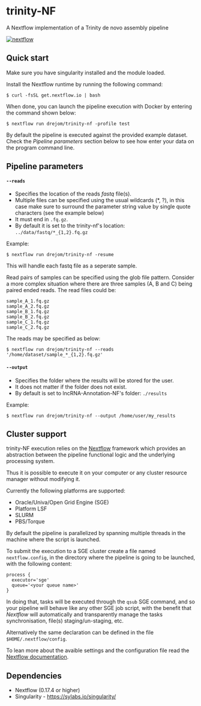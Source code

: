 # trinity-NF

A Nextflow implementation of a Trinity de novo assembly pipeline

[![nextflow](https://img.shields.io/badge/nextflow-%E2%89%A50.17.3-brightgreen.svg)](http://nextflow.io)

## Quick start 

Make sure you have singularity installed and the module loaded.

Install the Nextflow runtime by running the following command:

    $ curl -fsSL get.nextflow.io | bash


When done, you can launch the pipeline execution with Docker by entering the command shown below:

    $ nextflow run drejom/trinity-nf -profile test

By default the pipeline is executed against the provided example dataset. 
Check the *Pipeline parameters*  section below to see how enter your data on the program 
command line.     
    


## Pipeline parameters

#### `--reads` 
   
* Specifies the location of the reads *fastq* file(s).
* Multiple files can be specified using the usual wildcards (*, ?), in this case make sure to surround the parameter string
  value by single quote characters (see the example below)
* It must end in `.fq.gz`.
* By default it is set to the trinity-nf's location: `../data/fastq/*_{1,2}.fq.gz`

Example: 

    $ nextflow run drejom/trinity-nf -resume

This will handle each fastq file as a seperate sample.

Read pairs of samples can be specified using the glob file pattern. Consider a more complex situation where there are three samples (A, B and C) being paired ended reads. The read files could be:
    
    sample_A_1.fq.gz
    sample_A_2.fq.gz
    sample_B_1.fq.gz
    sample_B_2.fq.gz
    sample_C_1.fq.gz
    sample_C_2.fq.gz

The reads may be specified as below:

    $ nextflow run drejom/trinity-nf --reads '/home/dataset/sample_*_{1,2}.fq.gz'    


#### `--output` 
   
* Specifies the folder where the results will be stored for the user.  
* It does not matter if the folder does not exist.
* By default is set to lncRNA-Annotation-NF's folder: `./results` 

Example: 

    $ nextflow run drejom/trinity-nf --output /home/user/my_results 
  


## Cluster support

trinity-NF execution relies on the [Nextflow](http://www.nextflow.io) framework which provides an 
abstraction between the pipeline functional logic and the underlying processing system.

Thus it is possible to execute it on your computer or any cluster resource
manager without modifying it.

Currently the following platforms are supported:

  + Oracle/Univa/Open Grid Engine (SGE)
  + Platform LSF
  + SLURM
  + PBS/Torque


By default the pipeline is parallelized by spanning multiple threads in the machine where the script is launched.

To submit the execution to a SGE cluster create a file named `nextflow.config`, in the directory
where the pipeline is going to be launched, with the following content:

    process {
      executor='sge'
      queue='<your queue name>'
    }

In doing that, tasks will be executed through the `qsub` SGE command, and so your pipeline will behave like any
other SGE job script, with the benefit that *Nextflow* will automatically and transparently manage the tasks
synchronisation, file(s) staging/un-staging, etc.

Alternatively the same declaration can be defined in the file `$HOME/.nextflow/config`.

To lean more about the avaible settings and the configuration file read the 
[Nextflow documentation](http://www.nextflow.io/docs/latest/config.html).
  
  
Dependencies 
------------

 * Nextflow (0.17.4 or higher)
 * Singularity - https://sylabs.io/singularity/
